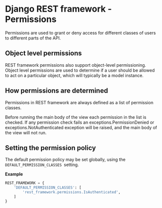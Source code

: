 # Django REST framework - Permissions
Permissions are used to grant or deny access for different classes of users to different parts of the API.


## Object level permissions
REST framework permissions also support object-level permissioning. Object level permissions are used to determine if a user should be allowed to act on a particular object, which will typically be a model instance.

## How permissions are determined
Permissions in REST framework are always defined as a list of permission classes.

Before running the main body of the view each permission in the list is checked. If any permission check fails an exceptions.PermissionDenied or exceptions.NotAuthenticated exception will be raised, and the main body of the view will not run.

## Setting the permission policy
The default permission policy may be set globally, using the `DEFAULT_PERMISSION_CLASSES `setting.

**Example**

```python
REST_FRAMEWORK = {
    'DEFAULT_PERMISSION_CLASSES': [
        'rest_framework.permissions.IsAuthenticated',
    ]
}
```
